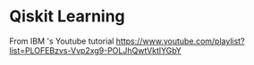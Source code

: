# Qiskit Learning 
From IBM 's Youtube tutorial
https://www.youtube.com/playlist?list=PLOFEBzvs-Vvp2xg9-POLJhQwtVktlYGbY
